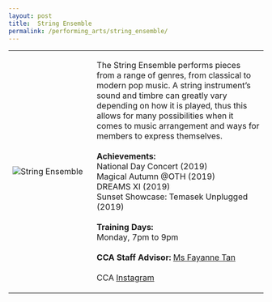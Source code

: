 ```yaml
---
layout: post
title:  String Ensemble
permalink: /performing_arts/string_ensemble/
---
```


<div>
<table>
    <tr>
        <td style="width:33%"><image src="{{site.baseurl}}/images/CCA_string_ensemble.jpg" style="display:block;margin-left:auto;margin-right:auto;" alt="String Ensemble"></image></td>
        <td>
            <p>
                The String Ensemble performs pieces from a range of genres, from classical to modern pop music. A string instrument’s sound and timbre can greatly vary depending on how it is played, thus this allows for many possibilities when it comes to music arrangement and ways for members to express themselves.<br>
                <br>
                <b>Achievements:</b><br>
                National Day Concert (2019)<br>
                Magical Autumn @OTH (2019)<br>
                DREAMS XI (2019)<br>
                Sunset Showcase: Temasek Unplugged (2019)<br>
                <br>
                <b>Training Days:</b><br>
                Monday, 7pm to 9pm<br>
                <br>
                <b>CCA Staff Advisor:</b> <a href="mailto:sokpeng@tp.edu.sg">Ms Fayanne Tan</a><br>
                <br>
                CCA <a href="https://www.instagram.com/tpstringensemble">Instagram</a>
            </p>
        </td>
    </tr>
</table>
</div>
